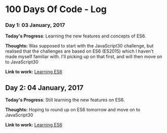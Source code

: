 # 100 Days Of Code - Log

### Day 1:  03 January, 2017 

**Today's Progress**: Learning the new features and concepts of ES6.

**Thoughts:** Was supposed to start with the JavaScript30 challenge, but realised that the challenges are based on ES6 (ES2015) which I haven't made myself familiar with. I'll picking up on that first, and will then move on to JavaScript30

**Link to work:** [Learning ES6](http://codepen.io/UgoHarry/pen/ygLBWw)

## Day 2:  04 January, 2017 

**Today's Progress**: Still learning the new features on ES6.

**Thoughts:** Hoping to round up on ES6 tomorrow and move on to JavaScript30

**Link to work:** [Learning ES6](http://codepen.io/UgoHarry/pen/ygLBWw)

